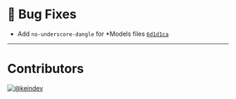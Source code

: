 # :bug: Bug Fixes

- Add `no-underscore-dangle` for *Models files [`6d1d1ca`](https://github.com/tagproject/ts-package-shared-config/commit/6d1d1ca7273d0acfc25dea97b30c73e401c5d2c8)

---

# Contributors

[![@keindev](https://avatars.githubusercontent.com/u/4527292?v=4&s=40)](https://github.com/keindev)
